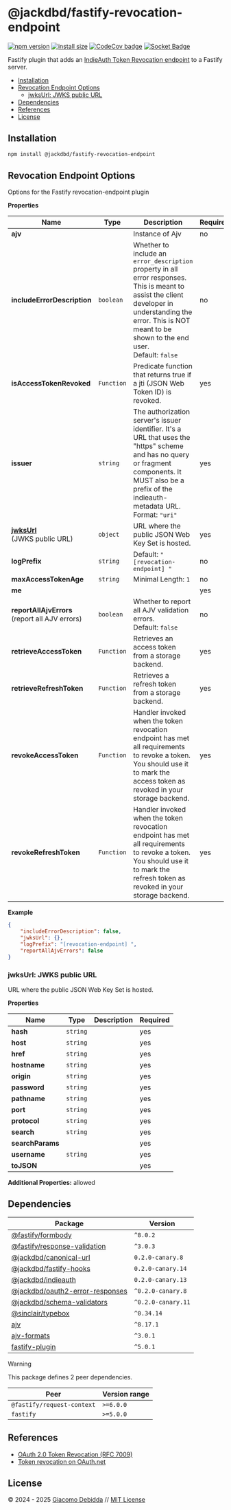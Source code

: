 # @jackdbd/fastify-revocation-endpoint

[![npm version](https://badge.fury.io/js/@jackdbd%2Ffastify-revocation-endpoint.svg)](https://badge.fury.io/js/@jackdbd%2Ffastify-revocation-endpoint)
[![install size](https://packagephobia.com/badge?p=@jackdbd/fastify-revocation-endpoint)](https://packagephobia.com/result?p=@jackdbd/fastify-revocation-endpoint)
[![CodeCov badge](https://codecov.io/gh/jackdbd/rapido/graph/badge.svg?token=BpFF8tmBYS)](https://app.codecov.io/gh/jackdbd/rapido?flags%5B0%5D=fastify-revocation-endpoint)
[![Socket Badge](https://socket.dev/api/badge/npm/package/@jackdbd/fastify-revocation-endpoint)](https://socket.dev/npm/package/@jackdbd/fastify-revocation-endpoint)

Fastify plugin that adds an [IndieAuth Token Revocation endpoint](https://indieauth.spec.indieweb.org/#token-revocation) to a Fastify server.

- [Installation](#installation)
- [Revocation Endpoint Options](#revocation-endpoint-options)
  - [jwksUrl: JWKS public URL](#jwksurl-jwks-public-url)
- [Dependencies](#dependencies)
- [References](#references)
- [License](#license)

## Installation

```sh
npm install @jackdbd/fastify-revocation-endpoint
```

## Revocation Endpoint Options

Options for the Fastify revocation-endpoint plugin

**Properties**

|Name|Type|Description|Required|
|----|----|-----------|--------|
|**ajv**||Instance of Ajv<br/>|no|
|**includeErrorDescription**|`boolean`|Whether to include an `error_description` property in all error responses. This is meant to assist the client developer in understanding the error. This is NOT meant to be shown to the end user.<br/>Default: `false`<br/>|no|
|**isAccessTokenRevoked**|`Function`|Predicate function that returns true if a jti (JSON Web Token ID) is revoked.<br/>|yes|
|**issuer**|`string`|The authorization server's issuer identifier. It's a URL that uses the "https" scheme and has no query or fragment components. It MUST also be a prefix of the indieauth-metadata URL.<br/>Format: `"uri"`<br/>|yes|
|[**jwksUrl**](#jwksurl)<br/>(JWKS public URL)|`object`|URL where the public JSON Web Key Set is hosted.<br/>|yes|
|**logPrefix**|`string`|Default: `"[revocation-endpoint] "`<br/>|no|
|**maxAccessTokenAge**|`string`|Minimal Length: `1`<br/>|no|
|**me**|||yes|
|**reportAllAjvErrors**<br/>(report all AJV errors)|`boolean`|Whether to report all AJV validation errors.<br/>Default: `false`<br/>|no|
|**retrieveAccessToken**|`Function`|Retrieves an access token from a storage backend.<br/>|yes|
|**retrieveRefreshToken**|`Function`|Retrieves a refresh token from a storage backend.<br/>|yes|
|**revokeAccessToken**|`Function`|Handler invoked when the token revocation endpoint has met all requirements to revoke a token. You should use it to mark the access token as revoked in your storage backend.<br/>|yes|
|**revokeRefreshToken**|`Function`|Handler invoked when the token revocation endpoint has met all requirements to revoke a token. You should use it to mark the refresh token as revoked in your storage backend.<br/>|yes|

**Example**

```json
{
    "includeErrorDescription": false,
    "jwksUrl": {},
    "logPrefix": "[revocation-endpoint] ",
    "reportAllAjvErrors": false
}
```

<a name="jwksurl"></a>
### jwksUrl: JWKS public URL

URL where the public JSON Web Key Set is hosted.

**Properties**

|Name|Type|Description|Required|
|----|----|-----------|--------|
|**hash**|`string`||yes|
|**host**|`string`||yes|
|**href**|`string`||yes|
|**hostname**|`string`||yes|
|**origin**|`string`||yes|
|**password**|`string`||yes|
|**pathname**|`string`||yes|
|**port**|`string`||yes|
|**protocol**|`string`||yes|
|**search**|`string`||yes|
|**searchParams**|||yes|
|**username**|`string`||yes|
|**toJSON**|||yes|

**Additional Properties:** allowed  

## Dependencies

| Package | Version |
|---|---|
| [@fastify/formbody](https://www.npmjs.com/package/@fastify/formbody) | `^8.0.2` |
| [@fastify/response-validation](https://www.npmjs.com/package/@fastify/response-validation) | `^3.0.3` |
| [@jackdbd/canonical-url](https://www.npmjs.com/package/@jackdbd/canonical-url) | `0.2.0-canary.8` |
| [@jackdbd/fastify-hooks](https://www.npmjs.com/package/@jackdbd/fastify-hooks) | `0.2.0-canary.14` |
| [@jackdbd/indieauth](https://www.npmjs.com/package/@jackdbd/indieauth) | `0.2.0-canary.13` |
| [@jackdbd/oauth2-error-responses](https://www.npmjs.com/package/@jackdbd/oauth2-error-responses) | `^0.2.0-canary.8` |
| [@jackdbd/schema-validators](https://www.npmjs.com/package/@jackdbd/schema-validators) | `^0.2.0-canary.11` |
| [@sinclair/typebox](https://www.npmjs.com/package/@sinclair/typebox) | `^0.34.14` |
| [ajv](https://www.npmjs.com/package/ajv) | `^8.17.1` |
| [ajv-formats](https://www.npmjs.com/package/ajv-formats) | `^3.0.1` |
| [fastify-plugin](https://www.npmjs.com/package/fastify-plugin) | `^5.0.1` |

> [!WARNING]
> This package defines 2 peer dependencies.

| Peer | Version range |
|---|---|
| `@fastify/request-context` | `>=6.0.0` |
| `fastify` | `>=5.0.0` |

## References

- [OAuth 2.0 Token Revocation (RFC 7009)](https://www.rfc-editor.org/rfc/rfc7009.html)
- [Token revocation on OAuth.net](https://oauth.net/2/token-revocation/)

## License

&copy; 2024 - 2025 [Giacomo Debidda](https://www.giacomodebidda.com/) // [MIT License](https://spdx.org/licenses/MIT.html)

